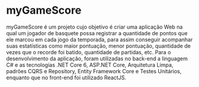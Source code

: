 # myGameScore
myGameScore é um projeto cujo objetivo é criar uma aplicação Web na qual um jogador de basquete possa registrar a quantidade de pontos que ele marcou em cada jogo da temporada, para assim conseguir acompanhar suas estatísticas como maior pontuação, menor pontuação, quantidade de vezes que o recorde foi batido, quantidade de partidas, etc. Para o desenvolvimento da aplicação, foram utilizadas no back-end a linguagem C# e as tecnologias .NET Core 6, ASP.NET Core, Arquitetura Limpa, padrões CQRS e Repository, Entity Framework Core e Testes Unitários, enquanto que no front-end foi utilizado ReactJS.
